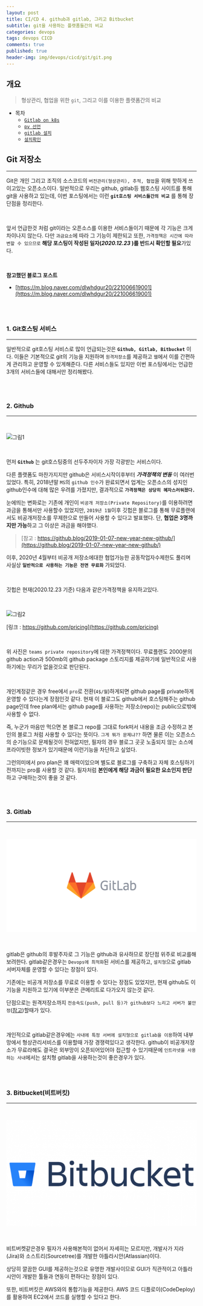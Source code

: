 ```yaml
---
layout: post
title: CI/CD 4. github과 gitlab, 그리고 Bitbucket
subtitle: git을 사용하는 플랫폼들간의 비교
categories: devops
tags: devops CICD
comments: true
published: true
header-img: img/devops/cicd/git/git.png
---
```


## 개요
> 형상관리, 협업을 위한 `git`, 그리고 이를 이용한 플랫폼간의 비교
  
- 목차
	- [`Gitlab on k8s`](#h2-idgitlab-on-k8s-342gitlab-on-k8sh2)
	- [`pv 선언`](#1-persistent-volume퍼시스턴트-볼륨-선언)
	- [`gitlab 설치`](#2-gitlab-설치)
	- [`설치확인`](#3-정상-설치-확인)
  
## Git 저장소
---
Git은 개인 그리고 조직의 소스코드의 `버전관리(형상관리), 추적, 협업`을 위해 핫하게 쓰이고있는 오픈소스이다. 일반적으로 우리는 github, gitlab등 웹호스팅 사이트를 통해 git을 사용하고 있는데, 이번 포스팅에서는 이런 **`git호스팅 서비스들간의 비교`** 를 통해 장단점을 정리한다.

<br>

앞서 언급한것 처럼 git이라는 오픈소스를 이용한 서비스들이기 때문에 각 기능은 크게 차이나지 않는다. 다만 `과금요소`에 따라 그 기능이 제한되고 또한, `가격정책은 시간에 따라 변할 수 있으므로` **해당 포스팅이 작성된 일자(_2020.12.23_ )를 반드시 확인할 필요**가있다.

<br>

**참고했던 블로그 포스트**

-   [https://m.blog.naver.com/dlwhdgur20/221006619001](https://m.blog.naver.com/dlwhdgur20/221006619001)


<br><br>


### **1. Git호스팅 서비스**
---

일반적으로 git호스팅 서비스로 많이 언급되는것은 **`Github, Gitlab, Bitbucket`** 이다. 이들은 기본적으로 git의 기능을 지원하며 `원격저장소`를 제공하고 `웹`에서 이를 간편하게 관리하고 운영할 수 있게해준다. 다른 서비스들도 있지만 이번 포스팅에서는 언급한 3개의 서비스들에 대해서만 정리해봤다.


<br><br>


### **2. Github**
---

<br>

![그림1](https://cdn.jsdelivr.net/gh/zunoxi/zunoxi.github.io/assets/img/devops/cicd/git/1.png)

<br>

먼저 **`Github`** 는 git호스팅중의 선두주자이자 가장 각광받는 서비스이다.
<br>

다른 플랫폼도 마찬가지지만 github은 서비스시작이후부터 _**가격정책의 변동**_ 이 여러번있었다. 특히, 2018년말 `MS`의 `github 인수`가 완료되면서 업계는 오픈소스의 성지인 github인수에 대해 많은 우려를 가졌지만, 결과적으로 **`가격정책은 상당히 혜자스러워졌다.`**
<br>

눈에띄는 변화로는 기존에 개인이 `비공개 저장소(Private Repository)`를 이용하려면 과금을 통해서만 사용할수 있었지만, `2019년 1월`이후 깃헙은 블로그를 통해 무료플랜에서도 비공개저장소를 무제한으로 만들어 사용할 수 있다고 발표했다. 단, **협업은 3명까지만 가능**하고 그 이상은 과금을 해야했다. 

> [참고 : https://github.blog/2019-01-07-new-year-new-github/](https://github.blog/2019-01-07-new-year-new-github/)


이후, 2020년 4월부터 비공개 저장소에대한 협업가능한 공동작업자수제한도 풀리며 사실상 **`일반적으로 사용하는 기능은 전면 무료화`** 가되었다.

<br>

깃헙은 현재(2020.12.23 기준) 다음과 같은가격정책을 유지하고있다.

<br>

![그림2](https://cdn.jsdelivr.net/gh/zunoxi/zunoxi.github.io/assets/img/devops/cicd/git/4.png)

[링크 : https://github.com/pricing](https://github.com/pricing)

<br>

위 사진은 `teams private repository`에 대한 가격정책이다. 무료플랜도 2000분의 github action과 500mb의 github package 스토리지를 제공하기에 일반적으로 사용하기에는 무리가 없을것으로 판단된다.

<br>

개인계정같은 경우 free에서 `pro`로 전환(`4$/월`)하게되면 github page를 private하게 운영할 수 있다는게 장점인것 같다. 현재 이 블로그도 github에서 호스팅해주는 github page인데 free plan에서는 github page를 사용하는 저장소(repo)는 public으로밖에 사용할 수 없다. 

즉, 누군가 마음만 먹으면 본 블로그 repo를 그대로 fork떠서 내용을 조금 수정하고 본인의 블로그 처럼 사용할 수 있다는 뜻이다. `그게 뭐가 문제냐??` 하면 물론 이는 오픈소스의 순기능으로 문제될것이 전혀없지만, 필자의 경우 블로그 곳곳 노출되지 않는 소스에 프라이빗한 정보가 있기때문에 이런기능을 차단하고 싶었다. 

그런의미에서 pro plan은 꽤 매력이있으며 별도로 블로그를 구축하고 자체 호스팅하기전까지는 pro를 사용할 것 같다. 필자처럼 **본인에게 해당 과금이 필요한 요소인지 판단**하고 구매하는것이 좋을 것 같다.


<br><br>


### **3. Gitlab**
---

<br>

![그림3](/assets/img/devops/cicd/git/2.png)

<br>

gitlab은 github의 후발주자로 그 기능은 github과 유사하므로 장단점 위주로 비교를해보려한다. gitlab같은경우는 `Devops에 최적화`된 서비스를 제공하고, `설치형`으로 gitlab 서버자체를 운영할 수 있다는 장점이 있다. 

기존에는 비공개 저장소를 무료로 이용할 수 있다는 장점도 있었지만, 현재 github도 이기능을 지원하고 있기에 이부분은 큰메리트로 다가오지 않는것 같다.

단점으로는 원격저장소까지 `전송속도(push, pull 등)가 github보다 느리고 서버가 불안정`([참고](https://about.gitlab.com/blog/2017/02/01/gitlab-dot-com-database-incident/))할때가 있다.

<br>

개인적으로 gitlab같은경우에는 `사내에 특정 서버에 설치형으로 gitlab을 이용`하여 내부망에서 형상관리서비스를 이용할때 가장 경쟁력있다고 생각한다. github이 비공개저장소가 무료라해도 결국은 외부망이 오픈되어있어야 접근할 수 있기때문에 `인트라넷을 사용하는 사내`에서는 설치형 gitlab을 사용하는것이 좋은경우가 있다.


<br><br>


### **3. Bitbucket(비트버킷)**
---

<br>

![그림4](/assets/img/devops/cicd/git/3.png)

<br>

비트버켓같은경우 필자가 사용해본적이 없어서 자세히는 모르지만, 개발사가 지라(Jira)와 소스트리(Sourcetree)를 개발한 아틀라시안(Atlassian)이다. 

상당히 깔끔한 GUI를 제공하는것으로 유명한 개발사이므로 GUI가 직관적이고 아틀라시안이 개발한 툴들과 연동이 편하다는 장점이 있다.

또한, 비트버킷은 AWS와의 통합기능을 제공한다. AWS 코드 디플로이(CodeDeploy)를 활용하여 EC2에서 코드를 실행할 수 있다고 한다.

